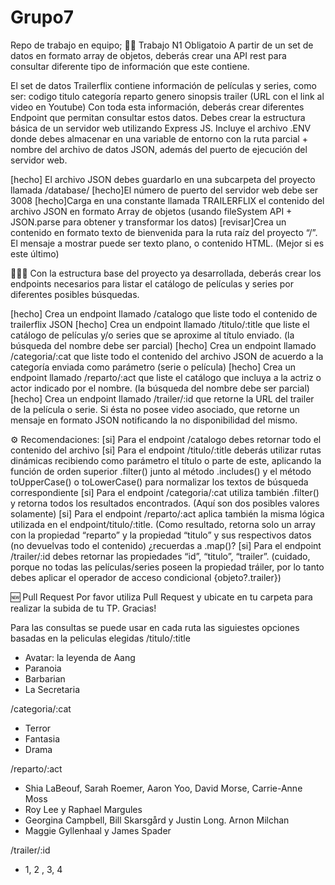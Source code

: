 # Grupo7
Repo de trabajo en equipo; 
🏃‍♀️ Trabajo N1 Obligatoio
A partir de un set de datos en formato array de objetos, deberás crear una API rest para consultar diferente tipo de información que este contiene.

El set de datos Trailerflix contiene información de películas y series, como ser:
codigo
titulo
categoría
reparto
genero
sinopsis
trailer (URL con el link al video en Youtube)
Con toda esta información, deberás crear diferentes Endpoint que permitan consultar estos datos. Debes crear la estructura básica de un servidor web utilizando Express JS. Incluye el archivo .ENV donde debes almacenar en una variable de entorno con la ruta parcial + nombre del archivo de datos JSON, además del puerto de ejecución del servidor web.

[hecho] El archivo JSON debes guardarlo en una subcarpeta del proyecto llamada /database/
[hecho]El número de puerto del servidor web debe ser 3008
[hecho]Carga en una constante llamada TRAILERFLIX el contenido del archivo JSON en formato Array de objetos (usando fileSystem API + JSON.parse para obtener y transformar los datos)
[revisar]Crea un contenido en formato texto de bienvenida para la ruta raíz del proyecto “/”. El mensaje a mostrar puede ser texto plano, o contenido HTML. (Mejor si es este último)

👩🏻‍⚕️ Con la estructura base del proyecto ya desarrollada, deberás crear los endpoints necesarios para listar el catálogo de películas y series por diferentes posibles búsquedas.

[hecho] Crea un endpoint llamado /catalogo que liste todo el contenido de trailerflix JSON
[hecho] Crea un endpoint llamado /titulo/:title que liste el catálogo de películas y/o series que se aproxime al título enviado. (la búsqueda del nombre debe ser parcial)
[hecho] Crea un endpoint llamado /categoria/:cat que liste todo el contenido del archivo JSON de acuerdo a la categoría enviada como parámetro (serie o película)
[hecho] Crea un endpoint llamado /reparto/:act que liste el catálogo que incluya a la actriz o actor indicado por el nombre. (la búsqueda del nombre debe ser parcial)
[hecho] Crea un endpoint llamado /trailer/:id que retorne la URL del trailer de la película o serie. Si ésta no posee video asociado, que retorne un mensaje en formato JSON notificando la no disponibilidad del mismo.

⚙️ Recomendaciones:
[si] Para el endpoint /catalogo debes retornar todo el contenido del archivo
[si] Para el endpoint /titulo/:title deberás utilizar rutas dinámicas recibiendo como parámetro el título o parte de este, aplicando la función de orden superior .filter() junto al método .includes() y el método toUpperCase() o toLowerCase() para normalizar los textos de búsqueda correspondiente
[si] Para el endpoint /categoria/:cat utiliza también .filter() y retorna todos los resultados encontrados. (Aquí son dos posibles valores solamente)
[si] Para el endpoint /reparto/:act aplica también la misma lógica utilizada en el endpoint/titulo/:title. (Como resultado, retorna solo un array con la propiedad “reparto” y la propiedad “titulo” y sus respectivos datos (no devuelvas todo el contenido) ¿recuerdas a .map()?
[si] Para el endpoint /trailer/:id debes retornar las propiedades “id”, “titulo”, “trailer”. (cuidado, porque no todas las películas/series poseen la propiedad tráiler, por lo tanto debes aplicar el operador de acceso condicional {objeto?.trailer})

🆕 Pull Request
Por favor utiliza Pull Request y ubicate en tu carpeta para realizar la subida de tu TP. Gracias!

Para las consultas se puede usar en cada ruta las siguiestes opciones basadas en la peliculas elegidas
/titulo/:title
- Avatar: la leyenda de Aang
- Paranoia
- Barbarian
- La Secretaria

/categoria/:cat 
- Terror
- Fantasia
- Drama

/reparto/:act
- Shia LaBeouf, Sarah Roemer, Aaron Yoo, David Morse, Carrie-Anne Moss
- Roy Lee y Raphael Margules
- Georgina Campbell, Bill Skarsgård y Justin Long. Arnon Milchan
- Maggie Gyllenhaal y James Spader

/trailer/:id
- 1, 2 , 3, 4